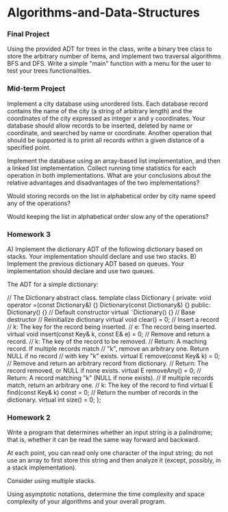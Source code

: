 # Algorithms-and-Data-Structures

### Final Project
Using the provided ADT for trees in the class, write a binary tree class to store the arbitrary number of items, and implement two traversal algorithms BFS and DFS. Write a simple "main" function with a menu for the user to test your trees functionalities. 

### Mid-term Project
Implement a city database using unordered lists. Each database record contains the name of the city (a string of arbitrary length) and the coordinates of the city expressed as integer x and y coordinates. Your database should allow records to be inserted, deleted by name or coordinate, and searched by name or coordinate. Another operation that should be supported is to print all records within a given distance of a specified point.

Implement the database using an array-based list implementation, and then a linked list implementation.
Collect running time statistics for each operation in both implementations.
What are your conclusions about the relative advantages and disadvantages of the two implementations?

Would storing records on the list in alphabetical order by city name speed any of the operations?

Would keeping the list in alphabetical order slow any of the operations?

### Homework 3
A) Implement the dictionary ADT of the following dictionary based on stacks. Your implementation should declare and use two stacks.
B) Implement the previous dictionary ADT based on queues. Your implementation should declare and use two queues.

 

The ADT for a simple dictionary:

// The Dictionary abstract class.
template 
class Dictionary {
private:
void operator =(const Dictionary&) {}
Dictionary(const Dictionary&) {}
public:
Dictionary() {} // Default constructor
virtual ˜Dictionary() {} // Base destructor
// Reinitialize dictionary
virtual void clear() = 0;
// Insert a record
// k: The key for the record being inserted.
// e: The record being inserted.
virtual void insert(const Key& k, const E& e) = 0;
// Remove and return a record.
// k: The key of the record to be removed.
// Return: A maching record. If multiple records match
// "k", remove an arbitrary one. Return NULL if no record
// with key "k" exists.
virtual E remove(const Key& k) = 0;
// Remove and return an arbitrary record from dictionary.
// Return: The record removed, or NULL if none exists.
virtual E removeAny() = 0;
// Return: A record matching "k" (NULL if none exists).
// If multiple records match, return an arbitrary one.
// k: The key of the record to find
virtual E find(const Key& k) const = 0;
// Return the number of records in the dictionary.
virtual int size() = 0;
};

### Homework 2
Write a program that determines whether an input string is a palindrome; that is, whether it can be read the same way forward and backward.

At each point, you can read only one character of the input string; do not use an array to first store this string and then analyze it (except, possibly, in a stack implementation).

Consider using multiple stacks.

Using asymptotic notations, determine the time complexity and space complexity of your algorithms and your overall program.
